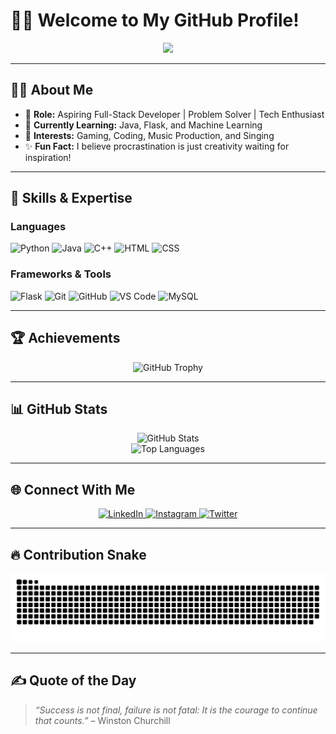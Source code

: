 # 👨‍💻 Welcome to My GitHub Profile!

<div align="center">
  <img src="https://media.giphy.com/media/LmNwrBhejkK9EFP504/giphy.gif" width="300" />
</div>

---

## 🧑‍🎓 About Me

- 🎯 **Role:** Aspiring Full-Stack Developer | Problem Solver | Tech Enthusiast  
- 🌱 **Currently Learning:** Java, Flask, and Machine Learning  
- 🚀 **Interests:** Gaming, Coding, Music Production, and Singing  
- ✨ **Fun Fact:** I believe procrastination is just creativity waiting for inspiration!  

---

## 💼 Skills & Expertise

### Languages
![Python](https://img.shields.io/badge/Python-3776AB?style=for-the-badge&logo=python&logoColor=white)
![Java](https://img.shields.io/badge/Java-007396?style=for-the-badge&logo=java&logoColor=white)
![C++](https://img.shields.io/badge/C++-00599C?style=for-the-badge&logo=cplusplus&logoColor=white)
![HTML](https://img.shields.io/badge/HTML-E34F26?style=for-the-badge&logo=html5&logoColor=white)
![CSS](https://img.shields.io/badge/CSS-1572B6?style=for-the-badge&logo=css3&logoColor=white)

### Frameworks & Tools
![Flask](https://img.shields.io/badge/Flask-000000?style=for-the-badge&logo=flask&logoColor=white)
![Git](https://img.shields.io/badge/Git-F05032?style=for-the-badge&logo=git&logoColor=white)
![GitHub](https://img.shields.io/badge/GitHub-181717?style=for-the-badge&logo=github&logoColor=white)
![VS Code](https://img.shields.io/badge/VS%20Code-007ACC?style=for-the-badge&logo=visual-studio-code&logoColor=white)
![MySQL](https://img.shields.io/badge/MySQL-4479A1?style=for-the-badge&logo=mysql&logoColor=white)

---

## 🏆 Achievements

<div align="center">
  <img src="https://github-profile-trophy.vercel.app/?username=perfectking321&theme=nord&no-frame=true&column=6" alt="GitHub Trophy" />
</div>

---

## 📊 GitHub Stats

<div align="center">
  <img src="https://github-readme-stats.vercel.app/api?username=perfectking321&show_icons=true&theme=nord" alt="GitHub Stats" />
  <br />
  <img src="https://github-readme-stats.vercel.app/api/top-langs/?username=perfectking321&layout=compact&theme=nord" alt="Top Languages" />
</div>

---

## 🌐 Connect With Me

<div align="center">
  <a href="https://www.linkedin.com/in/perfectking321/" target="_blank">
    <img src="https://img.shields.io/badge/LinkedIn-0077B5?style=for-the-badge&logo=linkedin&logoColor=white" alt="LinkedIn">
  </a>
  <a href="https://www.instagram.com/perfectking321/" target="_blank">
    <img src="https://img.shields.io/badge/Instagram-E4405F?style=for-the-badge&logo=instagram&logoColor=white" alt="Instagram">
  </a>
  <a href="https://twitter.com/perfectking321" target="_blank">
    <img src="https://img.shields.io/badge/Twitter-1DA1F2?style=for-the-badge&logo=twitter&logoColor=white" alt="Twitter">
  </a>
</div>

---

## 🔥 Contribution Snake

<div align="center">
  <img src="https://github.com/Platane/snk/raw/output/github-contribution-grid-snake.svg" alt="Contribution Snake Animation" />
</div>

---

## ✍️ Quote of the Day

> _“Success is not final, failure is not fatal: It is the courage to continue that counts.”_ – Winston Churchill

